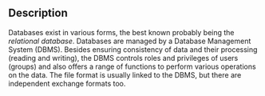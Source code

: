 ## Description

Databases exist in various forms, the best known probably being the
*relational database*.
Databases are managed by a Database Management System (DBMS). Besides
ensuring consistency of data and their processing (reading and writing), the
DBMS controls roles and privileges of users (groups) and also offers a range of
functions to perform various operations on the data. The file format is usually
linked to the DBMS, but there are independent exchange formats too.
